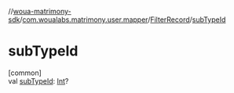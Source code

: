 //[woua-matrimony-sdk](../../../index.md)/[com.woualabs.matrimony.user.mapper](../index.md)/[FilterRecord](index.md)/[subTypeId](sub-type-id.md)

# subTypeId

[common]\
val [subTypeId](sub-type-id.md): [Int](https://kotlinlang.org/api/latest/jvm/stdlib/kotlin/-int/index.html)?
